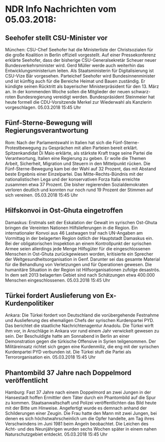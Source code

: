 # NDR Info Nachrichten vom 05.03.2018:


## Seehofer stellt CSU-Minister vor
München: CSU-Chef Seehofer hat die Ministerliste der Christsozialen für die große Koalition in Berlin offiziell vorgestellt. Auf einer Pressekonferenz erklärte Seehofer, dass der bisherige CSU-Generalsekretär Scheuer neuer Bundesverkehrsminister wird. Gerd Müller werde auch weiterhin das Entwicklungsministerium leiten. Als Staatsministerin für Digitalisierung ist CSU-Vize Bär vorgesehen. Parteichef Seehofer wird Bundesinnenminister und ist künftig auch für die Bereiche Heimat und Bauen zuständig. Er kündigte seinen Rücktritt als bayerischer Ministerpräsident für den 13. März an. In der kommenden Woche sollen die Mitglieder der neuen schwarz-roten Bundesregierung vereidigt werden. Bundespräsident Steinmeier hat heute formell die CDU-Vorsitzende Merkel zur Wiederwahl als Kanzlerin vorgeschlagen. 05.03.2018 15:45 Uhr 

## Fünf-Sterne-Bewegung will Regierungsverantwortung
Rom: Nach der Parlamentswahl in Italien hat sich die Fünf-Sterne-Protestbewegung zu Gesprächen mit allen Parteien bereit erklärt. Spitzenkandidat Di Maio erklärte, als stärkste Kraft trage seine Partei die Verantwortung, Italien eine Regierung zu geben. Er wolle die Themen Arbeit, Sicherheit, Migration und Steuern in den Mittelpunkt rücken. Die Fünf-Sterne-Bewegung kam bei der Wahl auf 32 Prozent, das mit Abstand beste Ergebnis einer Einzelpartei. Das Mitte-Rechts-Bündnis mit der nationalistischen Lega und der konservativen Forza Italia erreichte zusammen etwa 37 Prozent. Die bisher regierenden Sozialdemokraten verloren deutlich und konnten nur noch rund 19 Prozent der Stimmen auf sich vereinen. 05.03.2018 15:45 Uhr 

## Hilfskonvoi in Ost-Ghuta eingetroffen
Damaskus: Erstmals seit der Eskalation der Gewalt im syrischen Ost-Ghuta bringen die Vereinten Nationen Hilfslieferungen in die Region. Ein internationaler Konvoi aus 46 Lastwagen traf nach UN-Angaben am Vormittag in der belagerten Region östlich der Hauptstadt Damaskus ein. Bei der obligatorischen Inspektion an einem Kontrollpunkt der syrischen Armee seien allerdings jede Menge Hilfsgüter für die eingeschlossenen Menschen in Ost-Ghuta zurückgewiesen worden, kritisierte ein Sprecher der Weltgesundheitsorganisation in Genf. Darunter sei das gesamte Material für die Behandlung von Verletzungen und für Operationen gewesen. Die humanitäre Situation in der Region ist Hilfsorganisationen zufolge desaströs. In dem seit 2013 belagerten Gebiet sind nach Schätzungen etwa 400.000 Menschen eingeschlossenen. 05.03.2018 15:45 Uhr 

## Türkei fordert Auslieferung von Ex-Kurdenpolitiker
Ankara: Die Türkei fordert von Deutschland die vorübergehende Festnahme und Auslieferung des ehemaligen Chefs der syrischen Kurdenpartei PYD. Das berichtet die staatliche Nachrichtenagentur Anadolu. Die Türkei wirft ihm vor, in Anschläge in Ankara vor rund einem Jahr verwickelt gewesen zu sein. Der Beschuldigte hatte am Sonnabend in Berlin an einer Demonstration gegen die türkische Offensive in Syrien teilgenommen. Der Militäreinsatz richtet sich gegen eine Kurdenmiliz, die eng mit der syrischen Kurdenpartei PYD verbunden ist. Die Türkei stuft die Partei als Terrororganisation ein. 05.03.2018 15:45 Uhr 

## Phantombild 37 Jahre nach Doppelmord veröffentlicht
Hamburg: Fast 37 Jahre nach einem Doppelmord an zwei Jungen in der Hansestadt hoffen Ermittler dem Täter durch ein Phantombild auf die Spur zu kommen. Staatsanwaltschaft und Polizei veröffentlichten das Bild heute mit der Bitte um Hinweise. Angefertigt wurde es demnach anhand der Schilderungen einer Zeugin. Die Frau hatte den Mann mit zwei Jungen, bei denen es sich höchstwahrscheinlich um die Opfer handelte, am Tag ihres Verschwindens im Juni 1981 beim Angeln beobachtet. Die Leichen des Acht- und des Neunjährigen wurden sechs Wochen später in einem nahen Naturschutzgebiet entdeckt. 05.03.2018 15:45 Uhr 
